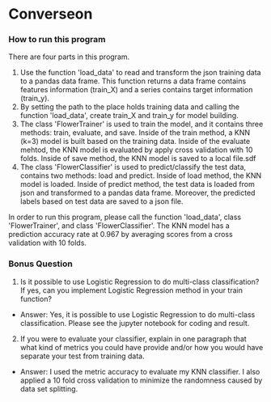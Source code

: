 # Converseon

### How to run this program
There are four parts in this program.
1. Use the function 'load_data' to read and transform the json training data to a pandas data frame. This function returns a data frame contains features information (train_X) and a series contains target information (train_y).
2. By setting the path to the place holds training data and calling the function 'load_data', create train_X and train_y for model building.
3. The class 'FlowerTrainer' is used to train the model, and it contains three methods: train, evaluate, and save. Inside of the train method, a KNN (k=3) model is built based on the training data. Inside of the evaluate mehtod, the KNN model is evaluated by apply cross validation with 10 folds. Inside of save method, the KNN model is saved to a local file.sdf
4. The class 'FlowerClassifier' is used to predict/classify the test data, contains two methods: load and predict. Inside of load method, the KNN model is loaded. Inside of predict method, the test data is loaded from json and transformed to a pandas data frame. Moreover, the predicted labels based on test data are saved to a json file.

In order to run this program, please call the function 'load_data', class 'FlowerTrainer', and class 'FlowerClassifier'.
The KNN model has a prediction accuracy rate at 0.967 by averaging scores from a cross validation with 10 folds.
### Bonus Question
1. Is it possible to use Logistic Regression to do multi-class classification? If yes, can you implement Logistic Regression method in your train function?
* Answer: Yes, it is possible to use Logistic Regression to do multi-class classification. Please see the jupyter notebook for coding and result.

2. If you were to evaluate your classifier, explain in one paragraph that what kind of metrics you could have provide and/or how you would have separate your test from training data.
* Answer: I used the metric accuracy to evaluate my KNN classifier. I also applied a 10 fold cross validation to minimize the randomness caused by data set splitting.
